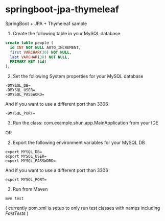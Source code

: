 # springboot-jpa-thymeleaf
SpringBoot + JPA + Thymeleaf sample

1) Create the following table in your MySQL database

```sql
create table people (
  id INT NOT NULL AUTO_INCREMENT,
  first VARCHAR(30) NOT NULL,
  last VARCHAR(30) NOT NULL,
  PRIMARY KEY (id)
);
```

2) Set the following System properties for your MySQL database 

```
-DMYSQL_DB=
-DMYSQL_USER=
-DMYSQL_PASSWORD=
```

And if you want to use a different port than 3306

```
-DMYSQL_PORT=  
```

3) Run the class: com.example.shun.app.MainApplication from your IDE

OR

2) Export the following environment variables for your MySQL DB

```
export MYSQL_DB=
export MYSQL_USER=
export MYSQL_PASSWORD=
```

And if you want to use a different port than 3306

```
export MYSQL_PORT=
```

3) Run from Maven

```
mvn test
```

( currently pom.xml is setup to only run test classes with names including *FastTests* )
